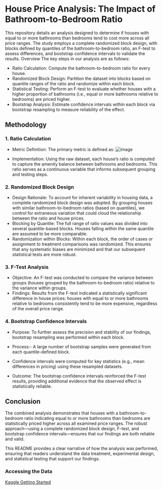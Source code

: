 # House Price Analysis: The Impact of Bathroom-to-Bedroom Ratio
This repository details an analysis designed to determine if houses with equal to or more bathrooms than bedrooms tend to cost more across all price ranges. The study employs a complete randomized block design, with blocks defined by quantiles of the bathroom-to-bedroom ratio, an F-test to assess differences, and bootstrap confidence intervals to validate the results.
Overview
The key steps in our analysis are as follows:
- Ratio Calculation: Compute the bathroom-to-bedroom ratio for every house.
- Randomized Block Design: Partition the dataset into blocks based on quantile ranges of the ratio and randomize within each block.
- Statistical Testing: Perform an F-test to evaluate whether houses with a higher proportion of bathrooms (i.e., equal or more bathrooms relative to bedrooms) are priced higher.
- Bootstrap Analysis: Estimate confidence intervals within each block via bootstrap resampling to measure reliability of the effect.

## Methodology
### 1. Ratio Calculation
- Metric Definition:
The primary metric is defined as:    ![image](https://github.com/user-attachments/assets/ddb05d40-6554-463a-8eb9-a2ed58cd9e63)

- Implementation:
Using the raw dataset, each house’s ratio is computed to capture the amenity balance between bathrooms and bedrooms. This ratio serves as a continuous variable that informs subsequent grouping and testing steps.

### 2. Randomized Block Design
- Design Rationale:
To account for inherent variability in housing data, a complete randomized block design was adopted. By grouping houses with similar bathroom-to-bedroom ratios (based on quantiles), we control for extraneous variation that could cloud the relationship between the ratio and house prices.
- Blocking by Quantile:
The full range of ratio values was divided into several quantile-based blocks. Houses falling within the same quantile are assumed to be more comparable.
- Randomization within Blocks:
Within each block, the order of cases or assignment to treatment comparisons was randomized. This ensures that any systematic biases are minimized and that our subsequent statistical tests are more robust.

### 3. F-Test Analysis
- Objective:
An F-test was conducted to compare the variance between groups (houses grouped by the bathroom-to-bedroom ratio) relative to the variance within groups.
- Findings:
Results from the F-test indicated a statistically significant difference in house prices: houses with equal to or more bathrooms relative to bedrooms consistently tend to be more expensive, regardless of the overall price range.

### 4. Bootstrap Confidence Intervals
- Purpose:
To further assess the precision and stability of our findings, bootstrap resampling was performed within each block.
- Process:- A large number of bootstrap samples were generated from each quantile-defined block.
- Confidence intervals were computed for key statistics (e.g., mean differences in pricing) using these resampled datasets.

- Outcome:
The bootstrap confidence intervals reinforced the F-test results, providing additional evidence that the observed effect is statistically reliable.

## Conclusion
The combined analysis demonstrates that houses with a bathroom-to-bedroom ratio indicating equal to or more bathrooms than bedrooms are statistically priced higher across all examined price ranges. The robust approach—using a complete randomized block design, F-test, and bootstrap confidence intervals—ensures that our findings are both reliable and valid.

This README provides a clear narrative of how the analysis was performed, ensuring that readers understand the data treatment, experimental design, and statistical testing that support our findings. 

### Accessing the Data

[Kaggle Getting Started](https://www.kaggle.com/docs/api#authentication)
